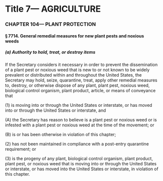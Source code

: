 
# Title 7— AGRICULTURE
### CHAPTER 104— PLANT PROTECTION
#### § 7714. General remedial measures for new plant pests and noxious weeds
##### (a) Authority to hold, treat, or destroy items

If the Secretary considers it necessary in order to prevent the dissemination of a plant pest or noxious weed that is new to or not known to be widely prevalent or distributed within and throughout the United States, the Secretary may hold, seize, quarantine, treat, apply other remedial measures to, destroy, or otherwise dispose of any plant, plant pest, noxious weed, biological control organism, plant product, article, or means of conveyance that

(1) is moving into or through the United States or interstate, or has moved into or through the United States or interstate, and

(A) the Secretary has reason to believe is a plant pest or noxious weed or is infested with a plant pest or noxious weed at the time of the movement; or

(B) is or has been otherwise in violation of this chapter;

(2) has not been maintained in compliance with a post-entry quarantine requirement; or

(3) is the progeny of any plant, biological control organism, plant product, plant pest, or noxious weed that is moving into or through the United States or interstate, or has moved into the United States or interstate, in violation of this chapter.
